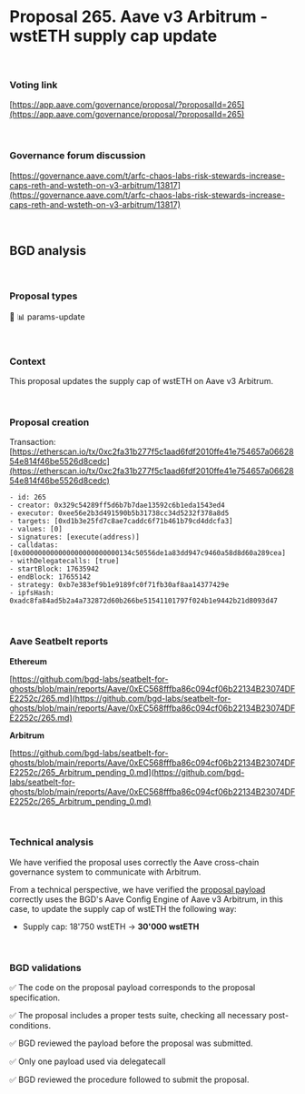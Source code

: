# Proposal 265. Aave v3 Arbitrum - wstETH supply cap update

<br>


### Voting link

[https://app.aave.com/governance/proposal/?proposalId=265](https://app.aave.com/governance/proposal/?proposalId=265)

<br>

### Governance forum discussion

[https://governance.aave.com/t/arfc-chaos-labs-risk-stewards-increase-caps-reth-and-wsteth-on-v3-arbitrum/13817](https://governance.aave.com/t/arfc-chaos-labs-risk-stewards-increase-caps-reth-and-wsteth-on-v3-arbitrum/13817)

<br>

## BGD analysis

<br>

### Proposal types

:wrench: :bar_chart: params-update

<br>

### Context

This proposal updates the supply cap of wstETH on Aave v3 Arbitrum.


<br>

### Proposal creation

Transaction: [https://etherscan.io/tx/0xc2fa31b277f5c1aad6fdf2010ffe41e754657a0662854e814f46be5526d8cedc](https://etherscan.io/tx/0xc2fa31b277f5c1aad6fdf2010ffe41e754657a0662854e814f46be5526d8cedc)

```
- id: 265
- creator: 0x329c54289ff5d6b7b7dae13592c6b1eda1543ed4
- executor: 0xee56e2b3d491590b5b31738cc34d5232f378a8d5
- targets: [0xd1b3e25fd7c8ae7caddc6f71b461b79cd4ddcfa3]
- values: [0]
- signatures: [execute(address)]
- calldatas: [0x000000000000000000000000134c50556de1a83dd947c9460a58d8d60a289cea]
- withDelegatecalls: [true]
- startBlock: 17635942
- endBlock: 17655142
- strategy: 0xb7e383ef9b1e9189fc0f71fb30af8aa14377429e
- ipfsHash: 0xadc8fa84ad5b2a4a732872d60b266be51541101797f024b1e9442b21d8093d47
```

<br>

### Aave Seatbelt reports

**Ethereum**

[https://github.com/bgd-labs/seatbelt-for-ghosts/blob/main/reports/Aave/0xEC568fffba86c094cf06b22134B23074DFE2252c/265.md](https://github.com/bgd-labs/seatbelt-for-ghosts/blob/main/reports/Aave/0xEC568fffba86c094cf06b22134B23074DFE2252c/265.md)

**Arbitrum**

[https://github.com/bgd-labs/seatbelt-for-ghosts/blob/main/reports/Aave/0xEC568fffba86c094cf06b22134B23074DFE2252c/265_Arbitrum_pending_0.md](https://github.com/bgd-labs/seatbelt-for-ghosts/blob/main/reports/Aave/0xEC568fffba86c094cf06b22134B23074DFE2252c/265_Arbitrum_pending_0.md)

<br>

### Technical analysis

We have verified the proposal uses correctly the Aave cross-chain governance system to communicate with Arbitrum.

From a technical perspective, we have verified the [proposal payload](https://arbiscan.io/address/0x134c50556de1a83dd947c9460a58d8d60a289cea#code#F1#L13) correctly uses the BGD's Aave Config Engine of Aave v3 Arbitrum, in this case, to update the supply cap of wstETH the following way:
- Supply cap: 18'750 wstETH -> **30'000 wstETH**

<br>

### BGD validations

:white_check_mark: The code on the proposal payload corresponds to the proposal specification.

:white_check_mark: The proposal includes a proper tests suite, checking all necessary post-conditions.

:white_check_mark: BGD reviewed the payload before the proposal was submitted.

:white_check_mark: Only one payload used via delegatecall

:white_check_mark: BGD reviewed the procedure followed to submit the proposal.
